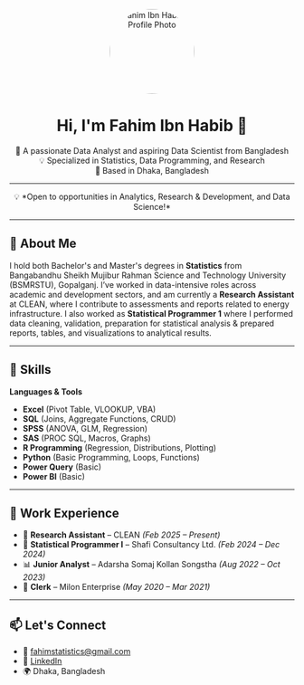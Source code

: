 <!-- Profile Header -->
<p align="center">
  <img src="https://avatars.githubusercontent.com/u/your_github_user_id" width="150" height="150" style="border-radius: 50%" alt="Fahim Ibn Habib's Profile Photo"/>
</p>

<h1 align="center">Hi, I'm Fahim Ibn Habib 👋</h1>

<p align="center">
🎯 A passionate Data Analyst and aspiring Data Scientist from Bangladesh<br>
💡 Specialized in Statistics, Data Programming, and Research<br>
📍 Based in Dhaka, Bangladesh
</p>

---

<p align="center">
💡 *Open to opportunities in Analytics, Research & Development, and Data Science!*
</p>

---

## 🧠 About Me

I hold both Bachelor's and Master's degrees in **Statistics** from Bangabandhu Sheikh Mujibur Rahman Science and Technology University (BSMRSTU), Gopalganj. I’ve worked in data-intensive roles across academic and development sectors, and am currently a **Research Assistant** at CLEAN, where I contribute to assessments and reports related to energy infrastructure. I also worked as **Statistical Programmer 1** where I performed data cleaning, validation, preparation for statistical analysis & prepared reports, tables, and visualizations to analytical results. 

---

## 🔧 Skills

**Languages & Tools**  
- **Excel** (Pivot Table, VLOOKUP, VBA)  
- **SQL** (Joins, Aggregate Functions, CRUD) 
- **SPSS** (ANOVA, GLM, Regression)  
- **SAS** (PROC SQL, Macros, Graphs) 
- **R Programming** (Regression, Distributions, Plotting)  
- **Python** (Basic Programming, Loops, Functions)
- **Power Query** (Basic)
- **Power BI** (Basic)

---

## 💼 Work Experience

- 🔬 **Research Assistant** – CLEAN _(Feb 2025 – Present)_  
- 🧮 **Statistical Programmer I** – Shafi Consultancy Ltd. _(Feb 2024 – Dec 2024)_  
- 📊 **Junior Analyst** – Adarsha Somaj Kollan Songstha _(Aug 2022 – Oct 2023)_  
- 📁 **Clerk** – Milon Enterprise _(May 2020 – Mar 2021)_

---

## 📫 Let's Connect

- 📧 [fahimstatistics@gmail.com](mailto:fahimstatistics@gmail.com)  
- 🔗 [LinkedIn](https://www.linkedin.com/in/fahimibnhabib)  
- 🌍 Dhaka, Bangladesh

